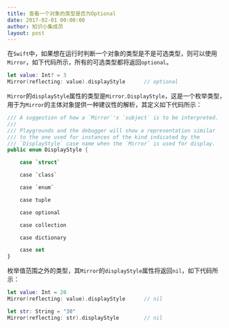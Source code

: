 ```yaml
---
title: 查看一个对象的类型是否为Optional
date: 2017-02-01 00:00:00
author: 知识小集成员
layout: post
---
```


在`Swift`中，如果想在运行时判断一个对象的类型是不是可选类型，则可以使用`Mirror`，如下代码所示，所有的可选类型都将返回`optional`。

```swift
let value: Int? = 3
Mirror(reflecting: value).displayStyle		// optional
```

`Mirror`的`displayStyle`属性的类型是`Mirror.DisplayStyle`，这是一个枚举类型，用于为`Mirror`的主体对象提供一种建议性的解析，其定义如下代码所示：

```swift
/// A suggestion of how a `Mirror`'s `subject` is to be interpreted.
///
/// Playgrounds and the debugger will show a representation similar
/// to the one used for instances of the kind indicated by the
/// `DisplayStyle` case name when the `Mirror` is used for display.
public enum DisplayStyle {

    case `struct`

    case `class`

    case `enum`

    case tuple

    case optional

    case collection

    case dictionary

    case set
}
```

枚举值范围之外的类型，其`Mirror`的`displayStyle`属性将返回`nil`，如下代码所示：

```swift
let value: Int = 20
Mirror(reflecting: value).displayStyle		// nil

let str: String = "30"
Mirror(reflecting: str).displayStyle		// nil
```
